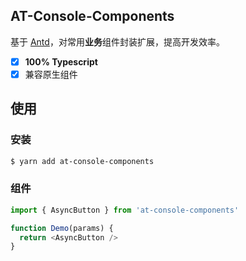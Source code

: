## AT-Console-Components

基于 [Antd](https://github.com/ant-design/ant-design)，对常用**业务**组件封装扩展，提高开发效率。

- [x] **100% Typescript**
- [x] 兼容原生组件

## 使用

### 安装

```bash
$ yarn add at-console-components
```

### 组件

```js
import { AsyncButton } from 'at-console-components'

function Demo(params) {
  return <AsyncButton />
}
```
